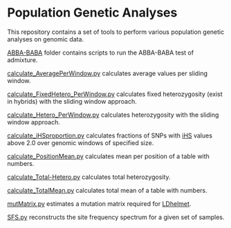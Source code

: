 # Population Genetic Analyses

This repository contains a set of tools to perform various population genetic analyses on genomic data.

[ABBA-BABA](ABBA-BABA) folder contains scripts to run the ABBA-BABA test of admixture.

[calculate_AveragePerWindow.py](calculate_AveragePerWindow.py) calculates average values per sliding window.

[calculate_FixedHetero_PerWindow.py](calculate_FixedHetero_PerWindow.py) calculates fixed heterozygosity (exist in hybrids) with the sliding window approach.

[calculate_Hetero_PerWindow.py](calculate_Hetero_PerWindow.py) calculates heterozygosity with the sliding window approach.

[calculate_iHSproportion.py](calculate_iHSproportion.py) calculates fractions of SNPs with [iHS](https://journals.plos.org/plosbiology/article?id=10.1371/journal.pbio.0040072) values above 2.0 over genomic windows of specified size.

[calculate_PositionMean.py](calculate_PositionMean.py) calculates mean per position of a table with numbers.

[calculate_Total-Hetero.py](calculate_Total-Hetero.py) calculates total heterozygosity.

[calculate_TotalMean.py](calculate_TotalMean.py) calculates total mean of a table with numbers.

[mutMatrix.py](mutMatrix.py) estimates a mutation matrix required for [LDhelmet](http://dx.doi.org/10.1371/journal.pgen.1003090).

[SFS.py](SFS.py) reconstructs the site frequency spectrum for a given set of samples.
